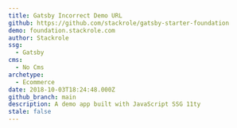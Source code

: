 ```yaml
---
title: Gatsby Incorrect Demo URL
github: https://github.com/stackrole/gatsby-starter-foundation
demo: foundation.stackrole.com
author: Stackrole
ssg:
  - Gatsby
cms:
  - No Cms
archetype:
  - Ecommerce
date: 2018-10-03T18:24:48.000Z
github_branch: main
description: A demo app built with JavaScript SSG 11ty
stale: false
---
```

